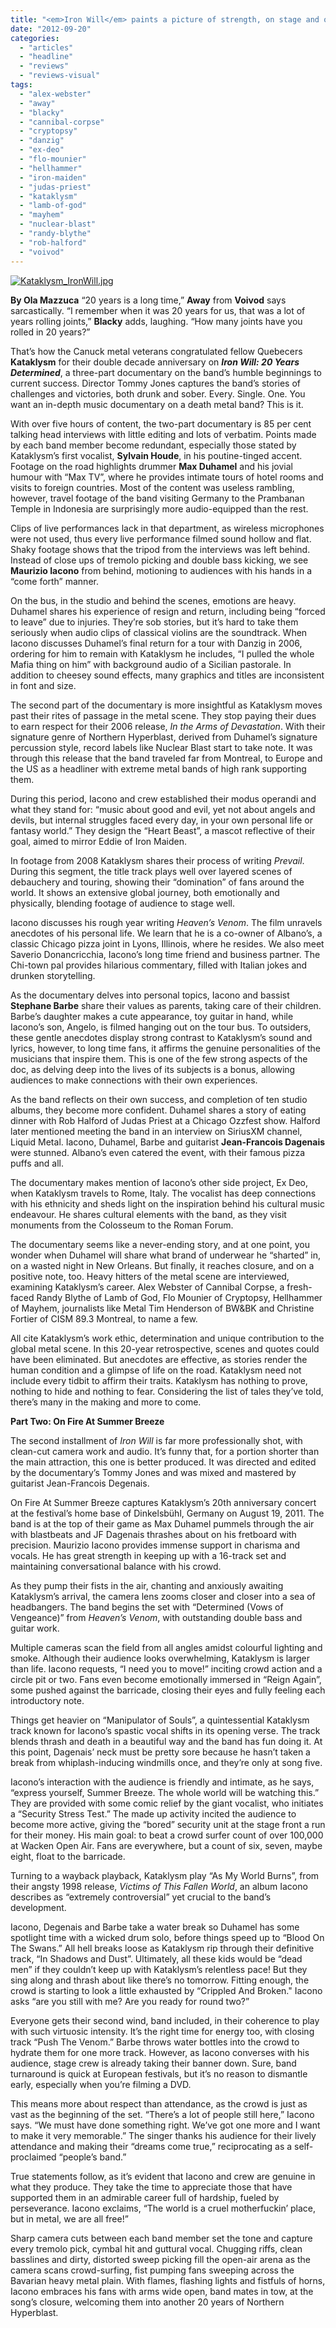 ```yaml
---
title: "<em>Iron Will</em> paints a picture of strength, on stage and off, for death metal gladiators Kataklysm"
date: "2012-09-20"
categories: 
  - "articles"
  - "headline"
  - "reviews"
  - "reviews-visual"
tags: 
  - "alex-webster"
  - "away"
  - "blacky"
  - "cannibal-corpse"
  - "cryptopsy"
  - "danzig"
  - "ex-deo"
  - "flo-mounier"
  - "hellhammer"
  - "iron-maiden"
  - "judas-priest"
  - "kataklysm"
  - "lamb-of-god"
  - "mayhem"
  - "nuclear-blast"
  - "randy-blythe"
  - "rob-halford"
  - "voivod"
---
```


[![](http://www.hellbound.ca/wp-content/uploads/2012/09/Kataklysm_IronWill.jpg-590x590.jpg "Kataklysm_IronWill.jpg")](http://www.hellbound.ca/2012/09/iron-will-paints-a-picture-of-strength-on-stage-and-off-for-death-metal-gladiators-kataklysm/kataklysm_ironwill-jpg/)

**By Ola Mazzuca** “20 years is a long time,” **Away** from **Voivod** says sarcastically. “I remember when it was 20 years for us, that was a lot of years rolling joints,” **Blacky** adds, laughing. “How many joints have you rolled in 20 years?”

That’s how the Canuck metal veterans congratulated fellow Quebecers **Kataklysm** for their double decade anniversary on _**Iron Will: 20 Years Determined**_, a three-part documentary on the band’s humble beginnings to current success. Director Tommy Jones captures the band’s stories of challenges and victories, both drunk and sober. Every. Single. One. You want an in-depth music documentary on a death metal band? This is it.

With over five hours of content, the two-part documentary is 85 per cent talking head interviews with little editing and lots of verbatim. Points made by each band member become redundant, especially those stated by Kataklysm’s first vocalist, **Sylvain Houde**, in his poutine-tinged accent. Footage on the road highlights drummer **Max Duhamel** and his jovial humour with “Max TV”, where he provides intimate tours of hotel rooms and visits to foreign countries. Most of the content was useless rambling, however, travel footage of the band visiting Germany to the Prambanan Temple in Indonesia are surprisingly more audio-equipped than the rest.

Clips of live performances lack in that department, as wireless microphones were not used, thus every live performance filmed sound hollow and flat. Shaky footage shows that the tripod from the interviews was left behind. Instead of close ups of tremolo picking and double bass kicking, we see **Maurizio Iacono** from behind, motioning to audiences with his hands in a “come forth” manner.

On the bus, in the studio and behind the scenes, emotions are heavy. Duhamel shares his experience of resign and return, including being “forced to leave” due to injuries. They’re sob stories, but it’s hard to take them seriously when audio clips of classical violins are the soundtrack. When Iacono discusses Duhamel’s final return for a tour with Danzig in 2006, ordering for him to remain with Kataklysm he includes, “I pulled the whole Mafia thing on him” with background audio of a Sicilian pastorale. In addition to cheesey sound effects, many graphics and titles are inconsistent in font and size.

The second part of the documentary is more insightful as Kataklysm moves past their rites of passage in the metal scene. They stop paying their dues to earn respect for their 2006 release, _In the Arms of Devastation_. With their signature genre of Northern Hyperblast, derived from Duhamel’s signature percussion style, record labels like Nuclear Blast start to take note. It was through this release that the band traveled far from Montreal, to Europe and the US as a headliner with extreme metal bands of high rank supporting them.

During this period, Iacono and crew established their modus operandi and what they stand for: “music about good and evil, yet not about angels and devils, but internal struggles faced every day, in your own personal life or fantasy world.” They design the “Heart Beast”, a mascot reflective of their goal, aimed to mirror Eddie of Iron Maiden.

In footage from 2008 Kataklysm shares their process of writing _Prevail_. During this segment, the title track plays well over layered scenes of debauchery and touring, showing their “domination” of fans around the world. It shows an extensive global journey, both emotionally and physically, blending footage of audience to stage well.

Iacono discusses his rough year writing _Heaven’s Venom_. The film unravels anecdotes of his personal life. We learn that he is a co-owner of Albano’s, a classic Chicago pizza joint in Lyons, Illinois, where he resides. We also meet Saverio Donancricchia, Iacono’s long time friend and business partner. The Chi-town pal provides hilarious commentary, filled with Italian jokes and drunken storytelling.

As the documentary delves into personal topics, Iacono and bassist **Stephane Barbe** share their values as parents, taking care of their children. Barbe’s daughter makes a cute appearance, toy guitar in hand, while Iacono’s son, Angelo, is filmed hanging out on the tour bus. To outsiders, these gentle anecdotes display strong contrast to Kataklysm’s sound and lyrics, however, to long time fans, it affirms the genuine personalities of the musicians that inspire them. This is one of the few strong aspects of the doc, as delving deep into the lives of its subjects is a bonus, allowing audiences to make connections with their own experiences.

As the band reflects on their own success, and completion of ten studio albums, they become more confident. Duhamel shares a story of eating dinner with Rob Halford of Judas Priest at a Chicago Ozzfest show. Halford later mentioned meeting the band in an interview on SiriusXM channel, Liquid Metal. Iacono, Duhamel, Barbe and guitarist **Jean-Francois Dagenais** were stunned. Albano’s even catered the event, with their famous pizza puffs and all.

The documentary makes mention of Iacono’s other side project, Ex Deo, when Kataklysm travels to Rome, Italy. The vocalist has deep connections with his ethnicity and sheds light on the inspiration behind his cultural music endeavour. He shares cultural elements with the band, as they visit monuments from the Colosseum to the Roman Forum.

The documentary seems like a never-ending story, and at one point, you wonder when Duhamel will share what brand of underwear he “sharted” in, on a wasted night in New Orleans. But finally, it reaches closure, and on a positive note, too. Heavy hitters of the metal scene are interviewed, examining Kataklysm’s career. Alex Webster of Cannibal Corpse, a fresh-faced Randy Blythe of Lamb of God, Flo Mounier of Cryptopsy, Hellhammer of Mayhem, journalists like Metal Tim Henderson of BW&BK and Christine Fortier of CISM 89.3 Montreal, to name a few.

All cite Kataklysm’s work ethic, determination and unique contribution to the global metal scene. In this 20-year retrospective, scenes and quotes could have been eliminated. But anecdotes are effective, as stories render the human condition and a glimpse of life on the road. Kataklysm need not include every tidbit to affirm their traits. Kataklysm has nothing to prove, nothing to hide and nothing to fear. Considering the list of tales they’ve told, there’s many in the making and more to come.

**Part Two: On Fire At Summer Breeze**

The second installment of _Iron Will_ is far more professionally shot, with clean-cut camera work and audio. It’s funny that, for a portion shorter than the main attraction, this one is better produced. It was directed and edited by the documentary’s Tommy Jones and was mixed and mastered by guitarist Jean-Francois Degenais.

On Fire At Summer Breeze captures Kataklysm’s 20th anniversary concert at the festival’s home base of Dinkelsbühl, Germany on August 19, 2011. The band is at the top of their game as Max Duhamel pummels through the air with blastbeats and JF Dagenais thrashes about on his fretboard with precision. Maurizio Iacono provides immense support in charisma and vocals. He has great strength in keeping up with a 16-track set and maintaining conversational balance with his crowd.

As they pump their fists in the air, chanting and anxiously awaiting Kataklysm’s arrival, the camera lens zooms closer and closer into a sea of headbangers. The band begins the set with “Determined (Vows of Vengeance)” from _Heaven’s Venom_, with outstanding double bass and guitar work.

Multiple cameras scan the field from all angles amidst colourful lighting and smoke. Although their audience looks overwhelming, Kataklysm is larger than life. Iacono requests, “I need you to move!” inciting crowd action and a circle pit or two. Fans even become emotionally immersed in “Reign Again”, some pushed against the barricade, closing their eyes and fully feeling each introductory note.

Things get heavier on “Manipulator of Souls”, a quintessential Kataklysm track known for Iacono’s spastic vocal shifts in its opening verse. The track blends thrash and death in a beautiful way and the band has fun doing it. At this point, Dagenais’ neck must be pretty sore because he hasn’t taken a break from whiplash-inducing windmills once, and they’re only at song five.

Iacono’s interaction with the audience is friendly and intimate, as he says, “express yourself, Summer Breeze. The whole world will be watching this.” They are provided with some comic relief by the giant vocalist, who initiates a “Security Stress Test.” The made up activity incited the audience to become more active, giving the “bored” security unit at the stage front a run for their money. His main goal: to beat a crowd surfer count of over 100,000 at Wacken Open Air. Fans are everywhere, but a count of six, seven, maybe eight, float to the barricade.

Turning to a wayback playback, Kataklysm play “As My World Burns”, from their angsty 1998 release, _Victims of This Fallen World_, an album Iacono describes as “extremely controversial” yet crucial to the band’s development.

Iacono, Degenais and Barbe take a water break so Duhamel has some spotlight time with a wicked drum solo, before things speed up to “Blood On The Swans.” All hell breaks loose as Kataklysm rip through their definitive track, “In Shadows and Dust”. Ultimately, all these kids would be “dead men” if they couldn’t keep up with Kataklysm’s relentless pace! But they sing along and thrash about like there’s no tomorrow. Fitting enough, the crowd is starting to look a little exhausted by “Crippled And Broken." Iacono asks “are you still with me? Are you ready for round two?”

Everyone gets their second wind, band included, in their coherence to play with such virtuosic intensity. It’s the right time for energy too, with closing track “Push The Venom.” Barbe throws water bottles into the crowd to hydrate them for one more track. However, as Iacono converses with his audience, stage crew is already taking their banner down. Sure, band turnaround is quick at European festivals, but it’s no reason to dismantle early, especially when you’re filming a DVD.

This means more about respect than attendance, as the crowd is just as vast as the beginning of the set. “There’s a lot of people still here,” Iacono says. “We must have done something right. We’ve got one more and I want to make it very memorable.” The singer thanks his audience for their lively attendance and making their “dreams come true,” reciprocating as a self-proclaimed “people’s band.”

True statements follow, as it’s evident that Iacono and crew are genuine in what they produce. They take the time to appreciate those that have supported them in an admirable career full of hardship, fueled by perseverance. Iacono exclaims, “The world is a cruel motherfuckin’ place, but in metal, we are all free!”

Sharp camera cuts between each band member set the tone and capture every tremolo pick, cymbal hit and guttural vocal. Chugging riffs, clean basslines and dirty, distorted sweep picking fill the open-air arena as the camera scans crowd-surfing, fist pumping fans sweeping across the Bavarian heavy metal plain. With flames, flashing lights and fistfuls of horns, Iacono embraces his fans with arms wide open, band mates in tow, at the song’s closure, welcoming them into another 20 years of Northern Hyperblast.
